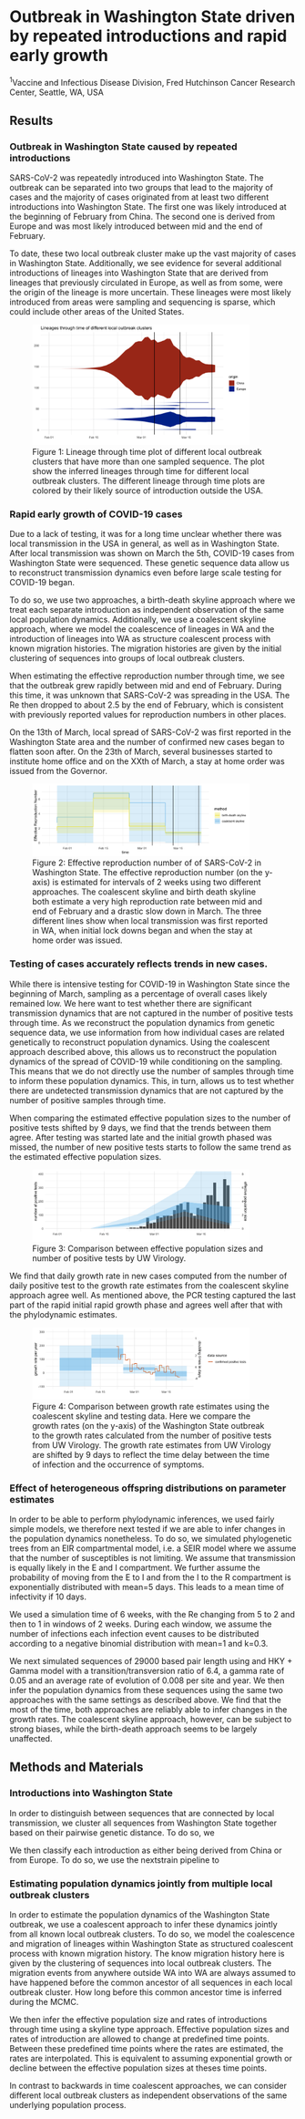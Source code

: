 # Outbreak in Washington State driven by repeated introductions and rapid early growth

<sup>1</sup>Vaccine and Infectious Disease Division, Fred Hutchinson Cancer Research Center, Seattle, WA, USA


## Results

### Outbreak in Washington State caused by repeated introductions

SARS-CoV-2 was repeatedly introduced into Washington State.
The outbreak can be separated into two groups that lead to the majority of cases and the majority of cases originated from at least two different introductions into Washington State.
The first one was likely introduced at the beginning of February from China.
The second one is derived from Europe and was most likely introduced between mid and the end of February.

To date, these two local outbreak cluster make up the vast majority of cases in Washington State.
Additionally, we see evidence for several additional introductions of lineages into Washington State that are derived from lineages that previously circulated in Europe, as well as from some, were the origin of the lineage is more uncertain.
These lineages were most likely introduced from areas were sampling and sequencing is sparse, which could include other areas of the United States.

<figure>
	<a id="fig:ltt"></a>
	<img style="width:90%;" src="figures/coal_ltt.png" alt="">
	<figcaption>Figure 1: Lineage through time plot of different local outbreak clusters that have more than one sampled sequence.
  The plot show the inferred lineages through time for different local outbreak clusters.
  The different lineage through time plots are colored by their likely source of introduction outside the USA.
  </figcaption>
</figure>


### Rapid early growth of COVID-19 cases

Due to a lack of testing, it was for a long time unclear whether there was local transmission in the USA in general, as well as in Washington State.
After local transmission was shown on March the 5th, COVID-19 cases from Washington State were sequenced.
These genetic sequence data allow us to reconstruct transmission dynamics even before large scale testing for COVID-19 began.

To do so, we use two approaches, a birth-death skyline approach where we treat each separate introduction as independent observation of the same local population dynamics.
Additionally, we use a coalescent skyline approach, where we model the coalescence of lineages in WA and the introduction of lineages into WA as structure coalescent process with known migration histories.
The migration histories are given by the initial clustering of sequences into groups of local outbreak clusters.

When estimating the effective reproduction number through time, we see that the outbreak grew rapidly between mid and end of February. During this time, it was unknown that SARS-CoV-2 was spreading in the USA.
The Re then dropped to about 2.5 by the end of February, which is consistent with previously reported values for reproduction numbers in other places.

On the 13th of March, local spread of SARS-CoV-2 was first reported in the Washington State area and the number of confirmed new cases began to flatten soon after.
On the 23th of March, several businesses started to institute home office and on the XXth of March, a stay at home order was issued from the Governor.


<figure>
	<a id="fig:R0"></a>
	<img style="width:90%;" src="figures/R0.png" alt="">
	<figcaption>Figure 2: Effective reproduction number of of SARS-CoV-2 in Washington State.
  The effective reproduction number (on the y-axis) is estimated for intervals of 2 weeks using two different approaches.
  The coalescent skyline and birth death skyline both estimate a very high reproduction rate between mid and end of February and a drastic slow down in March.
  The three different lines show when local transmission was first reported in WA, when initial lock downs began and when the stay at home order was issued.
  </figcaption>
</figure>


### Testing of cases accurately reflects trends in new cases.

While there is intensive testing for COVID-19 in Washington State since the beginning of March, sampling as a percentage of overall cases likely remained low.
We here want to test whether there are significant transmission dynamics that are not captured in the number of positive tests through time.
As we reconstruct the population dynamics from genetic sequence data, we use information from how individual cases are related genetically to reconstruct population dynamics.
Using the coalescent approach described above, this allows us to reconstruct the population dynamics of the spread of COVID-19 while conditioning on the sampling.
This means that we do not directly use the number of samples through time to inform these population dynamics.
This, in turn, allows us to test whether there are undetected transmission dynamics that are not captured by the number of positive samples through time.

When comparing the estimated effective population sizes to the number of positive tests shifted by 9 days, we find that the trends between them agree.
After testing was started late and the initial growth phased was missed, the number of new positive tests starts to follow the same trend as the estimated effective population sizes.

<figure>
	<a id="fig:R0"></a>
	<img style="width:90%;" src="figures/coal_skygrid_testing.png" alt="">
	<figcaption>Figure 3: Comparison between effective population sizes and number of positive tests by UW Virology.
  </figcaption>
</figure>

We find that daily growth rate in new cases computed from the number of daily positive test to the growth rate estimates from the coalescent skyline approach agree well.
As mentioned above, the PCR testing captured the last part of the rapid initial rapid growth phase and agrees well after that with the phylodynamic estimates.



<figure>
	<a id="fig:R0"></a>
	<img style="width:90%;" src="figures/coal_growth.png" alt="">
	<figcaption>Figure 4: Comparison between growth rate estimates using the coalescent skyline and testing data.
  Here we compare the growth rates (on the y-axis) of the Washington State outbreak to the growth rates calculated from the number of positive tests from UW Virology.
  The growth rate estimates from UW Virology are shifted by 9 days to reflect the time delay between the time of infection and the occurrence of symptoms.
  </figcaption>
</figure>

### Effect of heterogeneous offspring distributions on parameter estimates

In order to be able to perform phylodynamic inferences, we used fairly simple models, we therefore next tested if we are able to infer changes in the population dynamics nonetheless.
To do so, we simulated phylogenetic trees from an EIR compartmental model, i.e. a SEIR model where we assume that the number of susceptibles is not limiting.
We assume that transmission is equally likely in the E and I compartment.
We further assume the probability of moving from the E to I and from the I to the R compartment is exponentially distributed with mean=5 days.
This leads to a mean time of infectivity if 10 days.

We used a simulation time of 6 weeks, with the Re changing from 5 to 2 and then to 1 in windows of 2 weeks.
During each window, we assume the number of infections each infection event causes to be distributed according to a negative binomial distribution with mean=1 and k=0.3.

We next simulated sequences of 29000 based pair length using and HKY + Gamma model with a transition/transversion ratio of 6.4, a gamma rate of 0.05 and an average rate of evolution of 0.008 per site and year.
We then infer the population dynamics from these sequences using the same two approaches with the same settings as described above.
We find that the most of the time, both approaches are reliably able to infer changes in the growth rates.
The coalescent skyline approach, however, can be subject to strong biases, while the birth-death approach seems to be largely unaffected.



## Methods and Materials

### Introductions into Washington State

In order to distinguish between sequences that are connected by local transmission, we cluster all sequences from Washington State together based on their pairwise genetic distance.
To do so, we

We then classify each introduction as either being derived from China or from Europe. To do so, we use the nextstrain pipeline to

### Estimating population dynamics jointly from multiple local outbreak clusters

In order to estimate the population dynamics of the Washington State outbreak, we use a coalescent approach to infer these dynamics jointly from all known local outbreak clusters. To do so, we model the coalescence and migration of lineages within Washington State as structured coalescent process with known migration history. The know migration history here is given by the clustering of sequences into local outbreak clusters. The migration events from anywhere outside WA into WA are always assumed to have happened before the common ancestor of all sequences in each local outbreak cluster. How long before this common ancestor time is inferred during the MCMC.

We then infer the effective population size and rates of introductions through time using a skyline type approach. Effective population sizes and rates of introduction are allowed to change at predefined time points. Between these predefined time points where the rates are estimated, the rates are interpolated. This is equivalent to assuming exponential growth or decline between the effective population sizes at theses time points.

In contrast to backwards in time coalescent approaches, we can consider different local outbreak clusters as independent observations of the same underlying population process.
